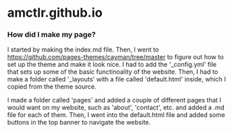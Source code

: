 # amctlr.github.io

### How did I make my page?

I started by making the index.md file. Then, I went to https://github.com/pages-themes/cayman/tree/master to figure out how to set up the theme and make it look nice. I had to add the '_config.yml' file that sets up some of the basic functinoality of the website. Then, I had to make a folder called '_layouts' with a file called 'default.html' inside, which I copied from the theme source.

I made a folder called 'pages' and added a couple of different pages that I would want on my website, such as 'about', 'contact', etc. and added a .md file for each of them. Then, I went into the default.html file and added some buttons in the top banner to navigate the website.
